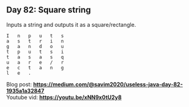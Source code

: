## Day 82: Square string
Inputs a string and outputs it as a square/rectangle. 
```text
I	n	p	u	t	s	
a	s	t	r	i	n	
g	a	n	d	o	u	
t	p	u	t	s	i	
t	a	s	a	s	q	
u	a	r	e	/	r	
e	c	t	a	n	g	
l	e	.
```
Blog post: **<https://medium.com/@savim2020/useless-java-day-82-1935a1a32847>**  
Youtube vid: **<https://youtu.be/xNN9x0tU2y8>**
